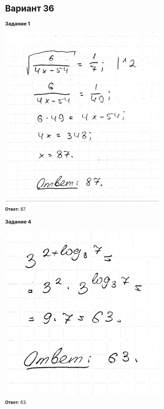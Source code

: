 # Вариант 36

### Задание 1
![](https://raw.githubusercontent.com/BlueRect/egelib-content/main/img/yashchenko_36_01.jpg)

**Ответ:** 87.

### Задание 4
![](https://raw.githubusercontent.com/BlueRect/egelib-content/main/img/yashchenko_36_04.jpg)

**Ответ:** 63.
